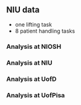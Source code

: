 ## NIU data 
- one lifting task
- 8 patient handling tasks

### Analysis at NIOSH
### Analysis at NIU
### Analysis at UofD
### Analysis at UofPisa
